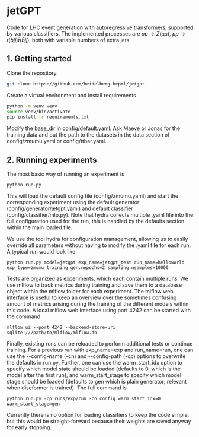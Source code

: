 # jetGPT

Code for LHC event generation with autoregressive transformers, supported by various classifiers. The implemented processes are $p p\to Z(\mu \mu)$, $p p \to t (b j j) \bar t (\bar b j j)$, both with variable numbers of extra jets.

## 1. Getting started

Clone the repository.

```bash
git clone https://github.com/heidelberg-hepml/jetgpt
```

Create a virtual environment and install requirements

```bash
python -m venv venv
source venv/bin/activate
pip install -r requirements.txt
```

Modify the base_dir in config/default.yaml. Ask Maeve or Jonas for the training data and put the path to the datasets in the data section of config/zmumu.yaml or config/ttbar.yaml.

## 2. Running experiments

The most basic way of running an experiment is
```
python run.py
```

This will load the default config file (config/zmumu.yaml) and start the corresponding experiment using the default generator (config/generator/jetgpt.yaml) and default classifier (config/classifier/mlp.py). Note that hydra collects multiple .yaml file into the full configuration used for the run, this is handled by the defaults section within the main loaded file.

We use the tool hydra for configuration management, allowing us to easily override all parameters without having to modify the .yaml file for each run. A typical run would look like
```
python run.py model=jetgpt exp_name=jetgpt_test run_name=helloworld exp_type=zmumu training_gen.nepochs=2 sampling.nsamples=10000
```

Tests are organized as experiments, which each contain multiple runs. We use mlflow to track metrics during training and save them to a database object within the mlflow folder for each experiment. The mlflow web interface is useful to keep an overview over the sometimes confusing amount of metrics arising during the training of the different models within this code. A local mlflow web interface using port 4242 can be started with the command
```
mlflow ui --port 4242 --backend-store-uri sqlite:///path/to/mlflow/mlflow.db
```

Finally, existing runs can be reloaded to perform additional tests or continue training. For a previous run with exp_name=exp and run_name=run, one can use the --config-name (-cn) and --config-path (-cp) options to overwrite the defaults in run.py. Further, one can use the warm_start_idx option to specify which model state should be loaded (defaults to 0, which is the model after the first run), and warm_start_stage to specify which model stage should be loaded (defaults to gen which is plain generator; relevant when discformer is trained). The full command is
```
python run.py -cp runs/exp/run -cn config warm_start_idx=0 warm_start_stage=gen
```
Currently there is no option for loading classifiers to keep the code simple, but this would be straight-forward because their weights are saved anyway for early stopping. 